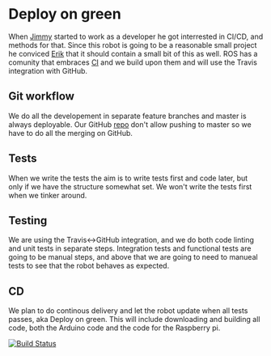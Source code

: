 # Deploy on green

When [Jimmy] started to work as a developer he got interrested in CI/CD, and methods
for that. Since this robot is going to be a reasonable small project he conviced
[Erik] that it should contain a small bit of this as well. ROS has a comunity
that embraces [CI] and we build upon them and will use the Travis integration
with GitHub.

## Git workflow

We do all the developement in separate feature branches and master is always
deployable. Our GitHub [repo] don't allow
pushing to master so we have to do all the merging on GitHub.

## Tests

When we write the tests the aim is to write tests first and code later, but only
if we have the structure somewhat set. We won't write the tests first when we
tinker around.

## Testing

We are using the Travis<->GitHub integration, and we do both code linting and
unit tests in separate steps. Integration tests and functional tests are going
to be manual steps, and above that we are going to need to manueal tests to
see that the robot behaves as expected.

## CD

We plan to do continous delivery and let the robot update when all tests passes,
aka Deploy on green. This will include downloading and building all code, both
the Arduino code and the code for the Raspberry pi.

[![Build Status](https://travis-ci.com/erik78se/robojoy.svg?branch=master)](https://travis-ci.com/erik78se/robojoy.svg?branch=master)

[Jimmy]: <https://github.com/HeMan>
[Erik]: <https://github.com/erik78se>

[CI]: <http://wiki.ros.org/CIs>

[repo]: <https://github.com/erik78se/robojoy>
